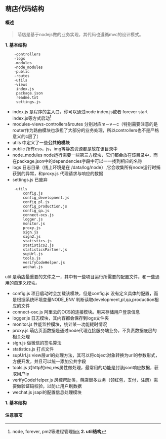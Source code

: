 ## 萌店代码结构  
#### 概述
>萌店是基于nodejs做的业务实现，其代码也遵循mvc的设计模式。

**1. 基本结构**  

```
	-controllers
	-logs
	-modules
	-node_modules
	-public
	-routes
	-utils
	-views
	 index.js
	 package.json
	 readme.txt
	 settings.js
```
* index.js 是程序的主入口，你可以通过node index.js或者 forever start index.js等方式启动[^1]
* modules-views-controllers&routes 分别对应m－v－c（特别需要注意的是router作为路由模块也承担了大部分的业务处理，所以controllers也不是严格意义的c层了）
* utils 中定义了一些**公共的模块**
* public  所有css，js，img等静态资源都是放在该目录中
* node_modules node运行需要一些第三方模块，它们都会放在该目录中，而在package.json中的dependencies字段中可以一一找到相应的名称
* logs 日志目录（线上环境是在 /data/log/node）,它会收集所有node运行时捕获到的异常，和proxy.js 代理请求与响应的数据
* settings.js 已废弃

[^1]: node, forever, pm2等进程管理[link](http://)
**2. util结构**  

```
	-utils
		config.js
		config_development.js
		config_pl.js
		config_production.js
		config_qa.js
		connect-ocs.js
		logger.js
		monitor.js
		proxy.js
		sign.js
		sign2.js
		statistics.js
		statistics2.js
		statisticsPartner.js
		supUrl.js
		tools.js
		verifyCodeHelper.js
		wechat.js
```
util 是萌店最重要的文件之一，其中有一些项目运行所需要的配置文件，和一些通用的自定义模块。  

* config.js 项目启动时会加载该模块，但是config.js 没有定义具体的配置，而是根据系统环境变量NODE_ENV 判断读取development,pl,qa,production相应的文件
* connect-osc.js 阿里云的OCS的连接模块。用来存储用户登录信息
* logger.js 日志模块，其内容都会保存到logs文件夹
* monitor.js 性能监控模块，统计某一功能耗时情况
* proxy.js 萌店页面数据是通过node代理连接服务端业务，不负责数据底层的相关处理
* sign.js 做微信的签名算法
* statistics.js 打点文件
* supUrl.js view层url的处理方法，其可以将object对象转换为url的参数形式，方便开发，并且可以统一添加公共字段
* tools.js 对http的req,res属性做处理，最常用的功能是封装json响应数据，获取用户ip
* verifyCodeHelper.js 风控帮助类，萌店很多业务（领红包，支付，注册）需要做验证码校验，以防止用户刷数据
* wechat.js jsapi的配置信息处理模块

**1. 基本结构**

#### 注意事项